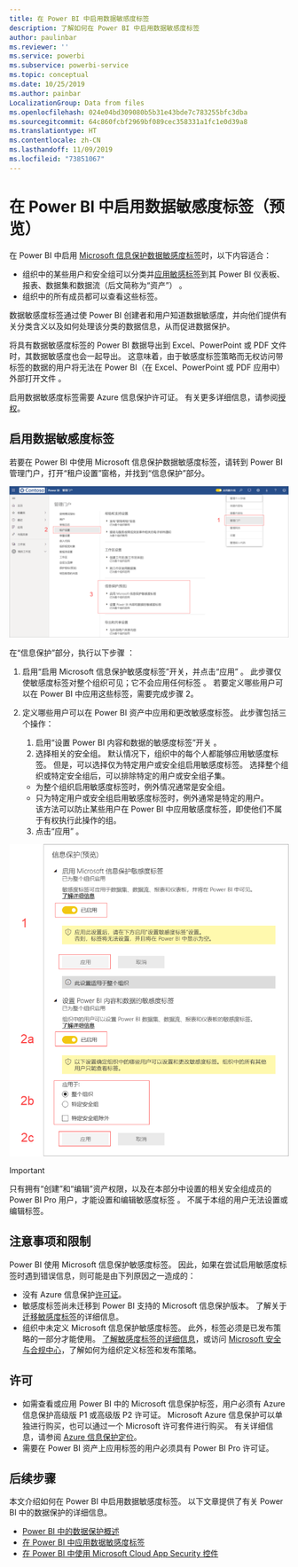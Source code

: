 ```yaml
---
title: 在 Power BI 中启用数据敏感度标签
description: 了解如何在 Power BI 中启用数据敏感度标签
author: paulinbar
ms.reviewer: ''
ms.service: powerbi
ms.subservice: powerbi-service
ms.topic: conceptual
ms.date: 10/25/2019
ms.author: painbar
LocalizationGroup: Data from files
ms.openlocfilehash: 024e04bd309080b5b31e43bde7c783255bfc3dba
ms.sourcegitcommit: 64c860fcbf2969bf089cec358331a1fc1e0d39a8
ms.translationtype: HT
ms.contentlocale: zh-CN
ms.lasthandoff: 11/09/2019
ms.locfileid: "73851067"
---
```

# <a name="enable-data-sensitivity-labels-in-power-bi-preview"></a>在 Power BI 中启用数据敏感度标签（预览）

在 Power BI 中启用 [Microsoft 信息保护数据敏感度标签](https://docs.microsoft.com/microsoft-365/compliance/sensitivity-labels)时，以下内容适合：

* 组织中的某些用户和安全组可以分类并[应用敏感标签](../designer/service-security-apply-data-sensitivity-labels.md)到其 Power BI 仪表板、报表、数据集和数据流（后文简称为“资产”）  。
* 组织中的所有成员都可以查看这些标签。

数据敏感度标签通过使 Power BI 创建者和用户知道数据敏感度，并向他们提供有关分类含义以及如何处理该分类的数据信息，从而促进数据保护。

将具有数据敏感度标签的 Power BI 数据导出到 Excel、PowerPoint 或 PDF 文件时，其数据敏感度也会一起导出。 这意味着，由于敏感度标签策略而无权访问带标签的数据的用户将无法在 Power BI（在 Excel、PowerPoint 或 PDF 应用中）外部打开文件  。

启用数据敏感度标签需要 Azure 信息保护许可证。 有关更多详细信息，请参阅[授权](#licensing)。

## <a name="enable-data-sensitivity-labels"></a>启用数据敏感度标签

若要在 Power BI 中使用 Microsoft 信息保护数据敏感度标签，请转到 Power BI 管理门户，打开“租户设置”窗格，并找到“信息保护”部分。

![查找“信息保护”部分](media/service-security-enable-data-sensitivity-labels/enable-data-sensitivity-labels-01.png)

在“信息保护”部分，执行以下步骤  ：
1.  启用“启用 Microsoft 信息保护敏感度标签”开关，并点击“应用”   。 此步骤仅使敏感度标签对整个组织可见；它不会应用任何标签  。 若要定义哪些用户可以在 Power BI 中应用这些标签，需要完成步骤 2。
2.  定义哪些用户可以在 Power BI 资产中应用和更改敏感度标签。 此步骤包括三个操作：
    1.  启用“设置 Power BI 内容和数据的敏感度标签”开关  。
    2.  选择相关的安全组。 默认情况下，组织中的每个人都能够应用敏感度标签。 但是，可以选择仅为特定用户或安全组启用敏感度标签。 选择整个组织或特定安全组后，可以排除特定的用户或安全组子集。
    * 为整个组织启用敏感度标签时，例外情况通常是安全组。
    * 只为特定用户或安全组启用敏感度标签时，例外通常是特定的用户。  
    该方法可以防止某些用户在 Power BI 中应用敏感度标签，即使他们不属于有权执行此操作的组。
    
    3. 点击“应用”  。

![启用敏感度标签](media/service-security-enable-data-sensitivity-labels/enable-data-sensitivity-labels-02.png)

> [!IMPORTANT]
> 只有拥有“创建”和“编辑”资产权限，以及在本部分中设置的相关安全组成员的 Power BI Pro 用户，才能设置和编辑敏感度标签   。 不属于本组的用户无法设置或编辑标签。 


## <a name="considerations-and-limitations"></a>注意事项和限制

Power BI 使用 Microsoft 信息保护敏感度标签。 因此，如果在尝试启用敏感度标签时遇到错误信息，则可能是由下列原因之一造成的：

* 没有 Azure 信息保护[许可证](#licensing)。
* 敏感度标签尚未迁移到 Power BI 支持的 Microsoft 信息保护版本。 了解关于[迁移敏感度标签](https://docs.microsoft.com/azure/information-protection/configure-policy-migrate-labels)的详细信息。
* 组织中未定义 Microsoft 信息保护敏感度标签。 此外，标签必须是已发布策略的一部分才能使用。 [了解敏感度标签的详细信息](https://docs.microsoft.com/Office365/SecurityCompliance/sensitivity-labels)，或访问 [Microsoft 安全与合规中心](https://sip.protection.office.com/sensitivity?flight=EnableMIPLabels)，了解如何为组织定义标签和发布策略。

## <a name="licensing"></a>许可

* 如需查看或应用 Power BI 中的 Microsoft 信息保护标签，用户必须有 Azure 信息保护高级版 P1 或高级版 P2 许可证。 Microsoft Azure 信息保护可以单独进行购买，也可以通过一个 Microsoft 许可套件进行购买。 有关详细信息，请参阅 [Azure 信息保护定价](https://azure.microsoft.com/pricing/details/information-protection/)。
* 需要在 Power BI 资产上应用标签的用户必须具有 Power BI Pro 许可证。


## <a name="next-steps"></a>后续步骤

本文介绍如何在 Power BI 中启用数据敏感度标签。 以下文章提供了有关 Power BI 中的数据保护的详细信息。 

* [Power BI 中的数据保护概述](service-security-data-protection-overview.md)
* [在 Power BI 中应用数据敏感度标签](../designer/service-security-apply-data-sensitivity-labels.md)
* [在 Power BI 中使用 Microsoft Cloud App Security 控件](service-security-using-microsoft-cloud-app-security-controls.md)